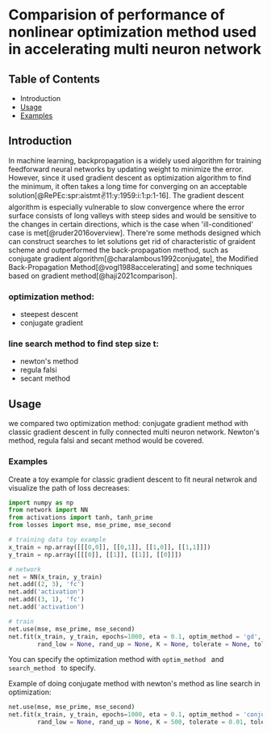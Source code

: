 # Comparision of performance of nonlinear optimization method used in accelerating multi neuron network

## Table of Contents

- Introduction
- [Usage](#usage)
- [Examples](#examples)

## Introduction
In machine learning, backpropagation is a widely used algorithm for training feedforward neural networks by updating weight to minimize the error. However, since it used gradient descent as optimization algorithm 
to find the minimum, it often takes a long time for converging on an acceptable solution[@RePEc:spr:aistmt:v:11:y:1959:i:1:p:1-16]. The gradient descent algorithm is especially vulnerable to slow convergence where the error surface consists
of long valleys with steep sides and would be sensitive to the changes in certain directions, which is the case when 'ill-conditioned' case is met[@ruder2016overview]. 
 There're some methods designed which can construct searches to let solutions get rid of characteristic of graident scheme and outperformed the back-propagation method, such as conjugate gradient algorithm[@charalambous1992conjugate], the Modified Back-Propagation Method[@vogl1988accelerating] and some techniques based on gradient method[@haji2021comparison]. 

### optimization method:
- steepest descent
- conjugate gradient
### line search method to find step size t:
- newton's method
- regula falsi
- secant method

## Usage
we compared two optimization method: conjugate gradient method with classic gradient descent in fully connected multi neuron network. Newton's method, regula falsi and secant method would be covered. 

### Examples

Create a toy example for classic gradient descent to fit neural netwrok and visualize the path of loss decreases:

```python
import numpy as np
from network import NN
from activations import tanh, tanh_prime
from losses import mse, mse_prime, mse_second

# training data toy example
x_train = np.array([[[0,0]], [[0,1]], [[1,0]], [[1,1]]])
y_train = np.array([[[0]], [[1]], [[1]], [[0]]])

# network
net = NN(x_train, y_train)
net.add((2, 3), 'fc')
net.add('activation')
net.add((3, 1), 'fc')
net.add('activation')

# train
net.use(mse, mse_prime, mse_second)
net.fit(x_train, y_train, epochs=1000, eta = 0.1, optim_method = 'gd', search_method = None, temp = None, linesearch = None, \
        rand_low = None, rand_up = None, K = None, tolerate = None, tolerate_g = None, tolerate_distance = None, cg_formula = None)
```
        
You can specify the optimization method with ```optim_method ``` and ```search_method ``` to specify.

Example of doing conjugate method with newton's method as line search in optimization:

```python
net.use(mse, mse_prime, mse_second)
net.fit(x_train, y_train, epochs=1000, eta = 0.1, optim_method = 'conjugate', search_method = 'newton', temp = None, linesearch = None, \
        rand_low = None, rand_up = None, K = 500, tolerate = 0.01, tolerate_g = 0.01, tolerate_distance = 0.01, cg_formula = 'Polak')
```

